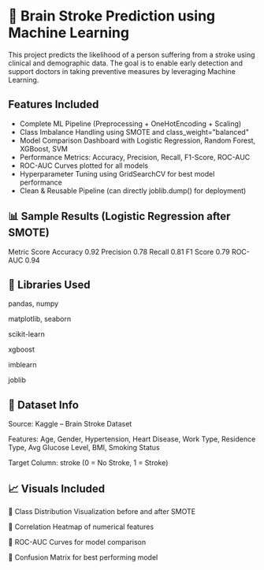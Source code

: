 # 🧠 Brain Stroke Prediction using Machine Learning

This project predicts the likelihood of a person suffering from a stroke using clinical and demographic data.
The goal is to enable early detection and support doctors in taking preventive measures by leveraging Machine Learning.

## Features Included

* Complete ML Pipeline (Preprocessing + OneHotEncoding + Scaling)
* Class Imbalance Handling using SMOTE and class_weight="balanced"
* Model Comparison Dashboard with Logistic Regression, Random Forest, XGBoost, SVM
* Performance Metrics: Accuracy, Precision, Recall, F1-Score, ROC-AUC
* ROC-AUC Curves plotted for all models
* Hyperparameter Tuning using GridSearchCV for best model performance
* Clean & Reusable Pipeline (can directly joblib.dump() for deployment)


## 📊 Sample Results (Logistic Regression after SMOTE)
Metric	Score
Accuracy	0.92
Precision	0.78
Recall	0.81
F1 Score	0.79
ROC-AUC	0.94
## 🧰 Libraries Used

pandas, numpy

matplotlib, seaborn

scikit-learn

xgboost

imblearn

joblib

## 🧪 Dataset Info

Source: Kaggle – Brain Stroke Dataset

Features: Age, Gender, Hypertension, Heart Disease, Work Type, Residence Type, Avg Glucose Level, BMI, Smoking Status

Target Column: stroke (0 = No Stroke, 1 = Stroke)

## 📈 Visuals Included

📌 Class Distribution Visualization before and after SMOTE

📌 Correlation Heatmap of numerical features

📌 ROC-AUC Curves for model comparison

📌 Confusion Matrix for best performing model

